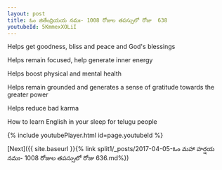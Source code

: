 ```yaml
---
layout: post
title: ఓం జితేంద్రియయ నమః- 1008 రోజుల తపస్సులో రోజు  638
youtubeId: 5KmmexXOLiI
---
```

 
 
Helps get goodness, bliss and peace and God's blessings
 
Helps remain focused, help generate inner energy 
 
Helps boost physical and mental health 
 
Helps remain grounded and generates a sense of gratitude towards the greater power 
 
Helps reduce bad karma
 
How to learn English in your sleep for telugu people
 
 
 
 


{% include youtubePlayer.html id=page.youtubeId %}
 
[Next]({{ site.baseurl }}{% link split1/_posts/2017-04-05-ఓం మహా హర్షయ నమః- 1008 రోజుల తపస్సులో రోజు  636.md%})
 
